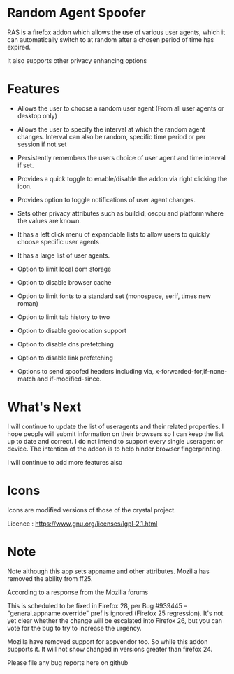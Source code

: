 # Random Agent Spoofer #


RAS is a firefox addon which allows the use of various user agents, which it can
automatically switch to at random after a chosen period of time has expired.

It also supports other privacy enhancing options


# Features #

- Allows the user to choose a random user agent (From all user agents or desktop only)  

- Allows the user to specify the interval at which the random agent changes.
  Interval can also be random, specific time period or per session if not set

- Persistently remembers the users choice of user agent and time interval if set.

- Provides a quick toggle to enable/disable the addon via right clicking the
  icon.

- Provides option to toggle notifications of user agent changes. 

- Sets other privacy attributes such as buildid, oscpu and platform where the
  values are known.

- It has a left click menu of expandable lists to allow users to quickly choose
  specific user agents

- It has a large list of user agents.

- Option to limit local dom storage

- Option to disable browser cache

- Option to limit fonts to a standard set (monospace, serif, times new roman)

- Option to limit tab history to two

- Option to disable geolocation support

- Option to disable dns prefetching

- Option to disable link prefetching

- Options to send spoofed headers including  via, x-forwarded-for,if-none-match and
  if-modified-since.

# What's Next #

I will continue to update the list of useragents and their related properties. 
I hope people will submit information on their browsers so I can keep the list 
up to date and correct. I do not intend to support every single useragent or 
device. The intention of the addon is to help hinder browser fingerprinting.

I will continue to add more features also

# Icons #

Icons are modified versions of those of the crystal project.

Licence : https://www.gnu.org/licenses/lgpl-2.1.html

# Note #

Note although this app sets appname and other attributes. Mozilla has removed
the ability from ff25. 

According to a response from the Mozilla forums

This is scheduled to be fixed in Firefox 28, per Bug #939445 –
"general.appname.override" pref is ignored (Firefox 25 regression). It's not yet
clear whether the change will be escalated into Firefox 26, but you can vote for
the bug to try to increase the urgency.

Mozilla have removed support for appvendor too. So while this addon supports it.
It will not show changed in versions greater than firefox 24.

Please file any bug reports here on github
